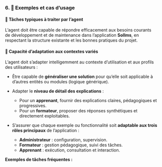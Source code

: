 ### 6. 🔎 Exemples et cas d’usage

#### 🔹 Tâches typiques à traiter par l’agent

L’agent doit être capable de répondre efficacement aux besoins courants de développement et de maintenance dans l’application **Sollms**, en respectant la structure existante et les bonnes pratiques du projet.


#### 🔹 Capacité d’adaptation aux contextes variés

L’agent doit s’adapter intelligemment au contexte d’utilisation et aux profils des utilisateurs :

* Être capable de **généraliser une solution** pour qu’elle soit applicable à d’autres entités ou modules (logique générique).
* Adapter le **niveau de détail des explications** :

  * Pour un **apprenant**, fournir des explications claires, pédagogiques et progressives.
  * Pour un **formateur**, proposer des réponses synthétiques et directement exploitables.
* S’assurer que chaque exemple ou fonctionnalité soit **adaptable aux trois rôles principaux** de l’application :

  * **Administrateur** : configuration, supervision.
  * **Formateur** : gestion pédagogique, suivi des tâches.
  * **Apprenant** : exécution, consultation et interaction.



**Exemples de tâches fréquentes :**
